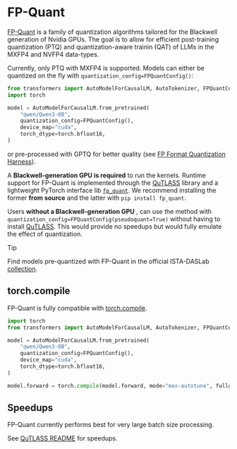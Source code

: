 <!--Copyright 2025 The HuggingFace Team. All rights reserved.

Licensed under the Apache License, Version 2.0 (the "License"); you may not use this file except in compliance with
the License. You may obtain a copy of the License at

http://www.apache.org/licenses/LICENSE-2.0

Unless required by applicable law or agreed to in writing, software distributed under the License is distributed on
an "AS IS" BASIS, WITHOUT WARRANTIES OR CONDITIONS OF ANY KIND, either express or implied. See the License for the
specific language governing permissions and limitations under the License.

⚠️ Note that this file is in Markdown but contain specific syntax for our doc-builder (similar to MDX) that may not be
rendered properly in your Markdown viewer.

-->

# FP-Quant

[FP-Quant](https://github.com/IST-DASLab/FP-Quant) is a family of quantization algorithms tailored for the Blackwell generation of Nvidia GPUs. The goal is to allow for efficient post-training quantization (PTQ) and quantization-aware trainin (QAT) of LLMs in the MXFP4 and NVFP4 data-types.

Currently, only PTQ with MXFP4 is supported. Models can either be quantized on the fly with `quantization_config=FPQuantConfig()`:

```python
from transformers import AutoModelForCausalLM, AutoTokenizer, FPQuantConfig
import torch

model = AutoModelForCausalLM.from_pretrained(
    "qwen/Qwen3-8B",
    quantization_config=FPQuantConfig(),
    device_map="cuda",
    torch_dtype=torch.bfloat16,
)
```

or pre-processed with GPTQ for better quality (see [FP Format Quantization Harness](https://github.com/IST-DASLab/FP-Quant)).

A **Blackwell-generation GPU is required** to run the kernels. Runtime support for FP-Quant is implemented through the [QuTLASS](https://github.com/IST-DASLab/qutlass) library and a lightweight PyTorch interface lib [`fp_quant`](https://github.com/IST-DASLab/FP-Quant/tree/master/inference_lib). We recommend installing the former **from source** and the latter with  `pip install fp_quant`.

Users **without a Blackwell-generation GPU** , can use the method with `quantization_config=FPQuantConfig(pseudoquant=True)` without having to install [QuTLASS](https://github.com/IST-DASLab/qutlass). This would provide no speedups but would fully emulate the effect of quantization.

> [!TIP]
> Find models pre-quantized with FP-Quant in the official ISTA-DASLab [collection](https://huggingface.co/collections/ISTA-DASLab/fp-quant-6877c186103a21d3a02568ee).

## torch.compile

FP-Quant is fully compatible with [torch.compile](https://pytorch.org/tutorials/intermediate/torch_compile_tutorial.html).

```python
import torch
from transformers import AutoModelForCausalLM, AutoTokenizer, FPQuantConfig

model = AutoModelForCausalLM.from_pretrained(
    "qwen/Qwen3-8B",
    quantization_config=FPQuantConfig(),
    device_map="cuda",
    torch_dtype=torch.bfloat16,
)

model.forward = torch.compile(model.forward, mode="max-autotune", fullgraph=True)
```

## Speedups

FP-Quant currently performs best for very large batch size processing.

See [QuTLASS README](https://github.com/IST-DASLab/qutlass/blob/main/README.md) for speedups.